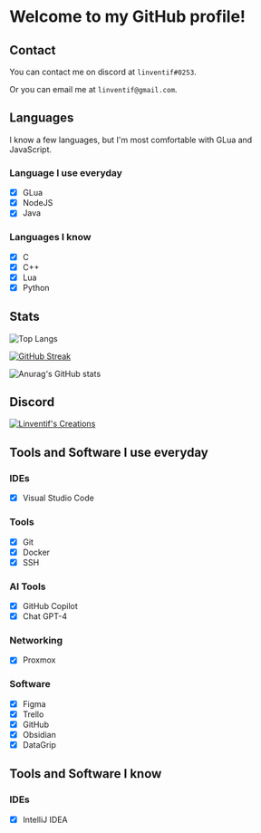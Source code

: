 # Welcome to my GitHub profile!

## Contact

You can contact me on discord at `linventif#0253`.

Or you can email me at `linventif@gmail.com`.

## Languages

I know a few languages, but I'm most comfortable with GLua and JavaScript.

### Language I use everyday

- [x] GLua
- [x] NodeJS
- [x] Java

### Languages I know

- [x] C
- [x] C++
- [x] Lua
- [x] Python
  
## Stats

![Top Langs](https://github-readme-stats.vercel.app/api/top-langs/?username=linventif&layout=compact)

[![GitHub Streak](https://github-readme-streak-stats.herokuapp.com/?user=linventif)](https://git.io/streak-stats)

![Anurag's GitHub stats](https://github-readme-stats.vercel.app/api?username=linventif&show_icons=true)

<!-- [![trophy](https://github-profile-troph000) -->

## Discord

[![Linventif's Creations](https://i.imgur.com/Ro6EtDP.png)](https://linv.dev/discord)

## Tools and Software I use everyday

### IDEs

- [x] Visual Studio Code

### Tools

- [x] Git
- [x] Docker
- [x] SSH

### AI Tools

- [x] GitHub Copilot
- [x] Chat GPT-4

### Networking

- [x] Proxmox

### Software

- [x] Figma
- [x] Trello
- [x] GitHub
- [x] Obsidian
- [x] DataGrip

## Tools and Software I know

### IDEs

- [x] IntelliJ IDEA
